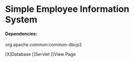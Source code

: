 # Simple Employee Information System
#### Dependencies:
org.apache.common:common-dbcp2

[X]Database
[]Servlet
[]View Page
